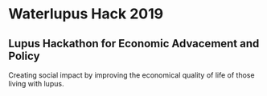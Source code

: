 # Waterlupus Hack 2019

## Lupus Hackathon for Economic Advacement and Policy

Creating social impact by improving the economical quality of life of those living with lupus.
